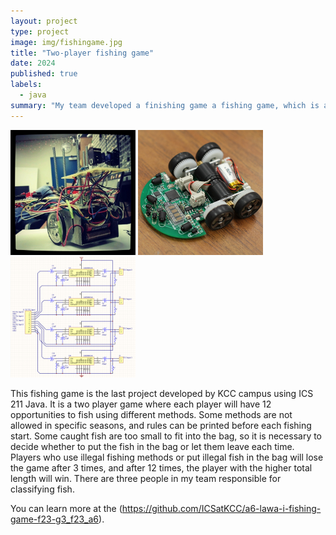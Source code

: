 ```yaml
---
layout: project
type: project
image: img/fishingame.jpg
title: "Two-player fishing game"
date: 2024
published: true
labels:
  - java
summary: "My team developed a finishing game a fishing game, which is a simple game where two people can fish. The player with a larger total fish length wins the competition."
---
```


<div class="text-center p-4">
  <img width="200px" src="../img/micromouse/micromouse-robot.png" class="img-thumbnail" >
  <img width="200px" src="../img/micromouse/micromouse-robot-2.jpg" class="img-thumbnail" >
  <img width="200px" src="../img/micromouse/micromouse-circuit.png" class="img-thumbnail" >
</div>

This fishing game is the last project developed by KCC campus using ICS 211 Java. It is a two player game where each player will have 12 opportunities to fish using different methods. Some methods are not allowed in specific seasons, and rules can be printed before each fishing start. Some caught fish are too small to fit into the bag, so it is necessary to decide whether to put the fish in the bag or let them leave each time. Players who use illegal fishing methods or put illegal fish in the bag will lose the game after 3 times, and after 12 times, the player with the higher total length will win. There are three people in my team responsible for classifying fish.


You can learn more at the (https://github.com/ICSatKCC/a6-lawa-i-fishing-game-f23-g3_f23_a6).
